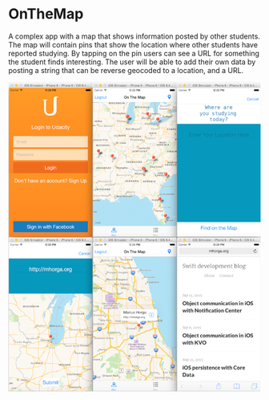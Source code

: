 # OnTheMap

A complex app with a map that shows information posted by other students. The map will contain pins that show the location where other students have reported studying. By tapping on the pin users can see a URL for something the student finds interesting. The user will be able to add their own data by posting a string that can be reverse geocoded to a location, and a URL.

![On The Map](https://github.com/mhorga/OnTheMap/blob/master/app.png)